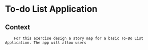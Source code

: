 # To-do List Application
  ## Context
        For this exercise design a story map for a basic To-Do List Application. The app will allow users
    
